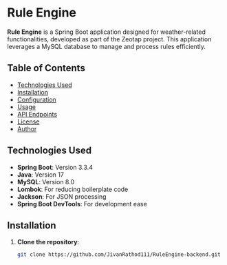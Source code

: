 # Rule Engine

**Rule Engine** is a Spring Boot application designed for weather-related functionalities, developed as part of the Zeotap project. This application leverages a MySQL database to manage and process rules efficiently.

## Table of Contents

- [Technologies Used](#technologies-used)
- [Installation](#installation)
- [Configuration](#configuration)
- [Usage](#usage)
- [API Endpoints](#api-endpoints)
- [License](#license)
- [Author](#author)

## Technologies Used

- **Spring Boot**: Version 3.3.4
- **Java**: Version 17
- **MySQL**: Version 8.0
- **Lombok**: For reducing boilerplate code
- **Jackson**: For JSON processing
- **Spring Boot DevTools**: For development ease

## Installation

1. **Clone the repository**:
   ```bash
   git clone https://github.com/JivanRathod111/RuleEngine-backend.git
